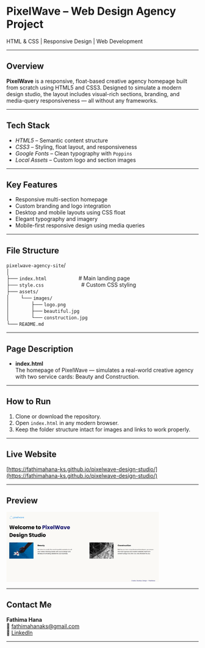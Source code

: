 # PixelWave – Web Design Agency Project

HTML & CSS | Responsive Design | Web Development

---

## Overview

**PixelWave** is a responsive, float-based creative agency homepage built from scratch using HTML5 and CSS3. Designed to simulate a modern design studio, the layout includes visual-rich sections, branding, and media-query responsiveness — all without any frameworks.

---

## Tech Stack

- *HTML5* – Semantic content structure
- *CSS3* – Styling, float layout, and responsiveness
- *Google Fonts* – Clean typography with `Poppins`
- *Local Assets* – Custom logo and section images

---

## Key Features

- Responsive multi-section homepage
- Custom branding and logo integration
- Desktop and mobile layouts using CSS float
- Elegant typography and imagery
- Mobile-first responsive design using media queries

---

## File Structure

`pixelwave-agency-site`/  
│  
├── `index.html`      # Main landing page  
├── `style.css`       # Custom CSS styling  
├── `assets/`  
│  └── `images/`  
│    ├── `logo.png`  
│    ├── `beautiful.jpg`  
│    └── `construction.jpg`  
└── `README.md`  

---

## Page Description

- **index.html**  
  The homepage of PixelWave — simulates a real-world creative agency with two service cards: Beauty and Construction.

---

## How to Run

1. Clone or download the repository.
2. Open `index.html` in any modern browser.
3. Keep the folder structure intact for images and links to work properly.

---

## Live Website

[https://fathimahana-ks.github.io/pixelwave-design-studio/](https://fathimahana-ks.github.io/pixelwave-design-studio/)  


---

## Preview

<img src="./assets/images/Live Preview.png" alt="PixelWave homepage preview" width="400"/>

---

## Contact Me

**Fathima Hana**  
📧 [fathimahanaks@gmail.com](mailto:fathimahanaks@gmail.com)  
🔗 [LinkedIn](https://www.linkedin.com/in/fathimahana)

---

